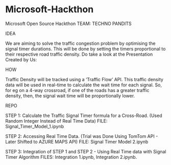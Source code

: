 # Microsoft-Hackthon
Microsoft Open Source Hackthon
TEAM: TECHNO PANDITS

IDEA

We are aiming to solve the traffic congestion problem by optimising the signal timer durations. This will be done by setting the timers proportional to their respective road traffic density. 
Do take a look at the Presentation Created by Us: 


HOW

Traffic Density will be tracked using a ‘Traffic Flow’ API. This traffic density data will be used in real-time to calculate the wait time for each signal. So, for eg on a 4-way crossroad, if one of the roads has a greater traffic density, then, the signal wait time will be proportionally lower. 


REPO

STEP 1: Calculate the Traffic Signal Timer formula for a Cross-Road. (Used Random Integer Instead of Real Time Data)
        FILE:  Signal_Timer_Model_1.ipynb 
    
STEP 2: Accessing Real Time Data. (Trial was Done Using TomTom API - Later Shifted to AZURE MAPS API)
        FILE: Signal Timer Model 2.ipynb

STEP 3: Integration of STEP 1 and STEP 2 - Using Real Time data with Signal Timer Algorithm
        FILES: Integration 1.ipynb, Integration 2.ipynb.
        

